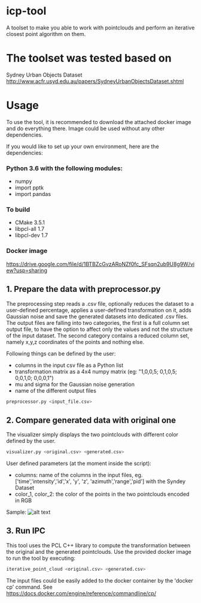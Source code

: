# icp-tool
A toolset to make you able to work with pointclouds and perform an iterative closest point algorithm on them.

# The toolset was tested based on
Sydney Urban Objects Dataset
http://www.acfr.usyd.edu.au/papers/SydneyUrbanObjectsDataset.shtml


# Usage
To use the tool, it is recommended to download the attached docker image and do everything there. Image could be used without any other dependencies.

If you would like to set up your own environment, here are the dependencies:

### Python 3.6 with the following modules:
* numpy
* import pptk
* import pandas

### To build 
* CMake 3.5.1
* libpcl-all 1.7
* libpcl-dev 1.7

### Docker image
https://drive.google.com/file/d/1BTBZcGvzARoNZf0fc_SFsqn2ub9U8g9W/view?usp=sharing

## 1. Prepare the data with preprocessor.py

The preprocessing step reads a .csv file, optionally reduces the dataset to a user-defined percentage, applies a user-defined transformation on it, adds Gaussian noise and save the generated datasets into dedicated .csv files. The output files are falling into two categories, the first is a full column set output file, to have the option to affect only the values and not the structure of the input dataset. The second category contains a reduced column set, namely x,y,z coordinates of the points and nothing else.

Following things can be defined by the user:
* columns in the input csv file as a Python list
* transformation matrix as a 4x4 numpy matrix (eg: "1,0,0,5; 0,1,0,5; 0,0,1,0; 0,0,0,1")
* mu and sigma for the Gaussian noise generation
* name of the different output files

```bash
preprocessor.py <input_file.csv>
```


## 2. Compare generated data with original one

The visualizer simply displays the two pointclouds with different color defined by the user.

```bash
visualizer.py <original.csv> <generated.csv>
```

User defined parameters (at the moment inside the script):
* columns: name of the columns in the input files, eg. ['time','intensity','id','x', 'y', 'z', 'azimuth','range','pid'] with the Syndey Dataset
* color_1, color_2: the color of the points in the two pointclouds encoded in RGB

Sample:
![alt text](https://github.com/tafulop/ipc-toolset/blob/master/meta/Screenshot%202019-08-04%20at%2009.03.08.png?raw=true "Visualization")

## 3. Run IPC 

This tool uses the PCL C++ library to compute the transformation between the original and the generated pointclouds. Use the provided docker image to run the tool by executing:

```bash
iterative_point_cloud <original.csv> <generated.csv>
```

The input files could be easily added to the docker container by the 'docker cp' command. See https://docs.docker.com/engine/reference/commandline/cp/
